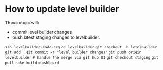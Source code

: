 # How to update level builder

These steps will:
* commit level builder changes
* push latest staging changes to levelbuilder.

`ssh levelbuilder.code.org`
`cd levelbuilder`
`git checkout -b levelbuilder`
`git add .`
`git commit -m "level builder changes"`
`git push origin levelbuilder`
`# handle the merge via git hub UI`
`git checkout staging`
`git pull`
`rake build:dashboard`
